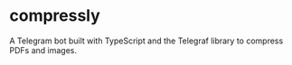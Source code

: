 # compressly
A Telegram bot built with TypeScript and the Telegraf library to compress PDFs and images.
